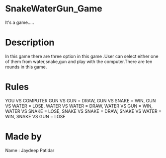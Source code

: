 # SnakeWaterGun_Game
It's a game.....
# Description
In this game there are three option in this game .User can select either one of them from water,snake,gun and play with the computer.There are ten rounds in this game.
# Rules
YOU VS COMPUTER
GUN VS GUN = DRAW,
GUN VS SNAKE = WIN,
GUN VS WATER = LOSE,
WATER VS WATER = DRAW,
WATER VS GUN = WIN,
WATER VS SNAKE = LOSE,
SNAKE VS SNAKE = DRAW,
SNAKE VS WATER = WIN,
SNAKE VS GUN = LOSE
# Made by
Name : Jaydeep Patidar


